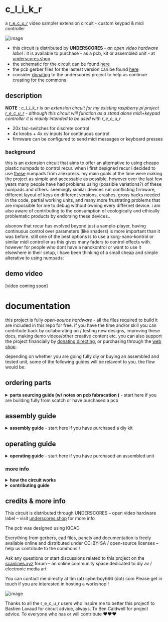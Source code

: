 # c_l_i_k_r
a [r_e_c_u_r](https://github.com/cyberboy666/r_e_c_u_r) video sampler extension circuit - custom keypad & midi controller

![image](https://user-images.githubusercontent.com/12017938/155051670-fe0eac9f-a5bc-49ee-8b36-d878c3d2a5ef.png)

- this circuit is distributed by __UNDERSCORES__ - _an open video hardware label_ : it is available to purchase - as a pcb, kit or assembled unit - at [underscores.shop](https://underscores.shop/c_l_i_k_r/)
- the schematic for the circuit can be found [here](/hardware/schematic.pdf)
- the pcb gerber files for the lastest version can be found [here](/hardware/gerber_latest.zip)
- consider [donating](https://liberapay.com/underscores/) to the underscores project to help us continue creating for the commons

## description

__NOTE__ : _c_l_i_k_r is an extension circuit for my existing raspberry pi project [r_e_c_u_r](https://github.com/cyberboy666/r_e_c_u_r) - although this circuit will function as a stand alone midi+keypad controller it is mainly intended to be used with r_e_c_u_r_

- 20x tac-switches for discrete control
- 4x knobs + 4x cv inputs for continuous control
- firmware can be configured to send midi messages or keyboard presses

### background

this is an extension circuit that aims to offer an alternative to using cheapo plastic numpads to control recur. when i first designed recur i decided to use [these](https://www.aliexpress.com/item/4000748567192.html) numpads from aliexpress. my main goals at the time were making the project as simple and accessable as possible. however over the last few years many people have had problems using (possible variations?) of these numpads and others. seemingly similar devices run conflicting firmware, different layout of keys on different versions, crashes, gross hacks needed in the code, partial working units, and many more frustrating problems that are impossible for me to debug without owning every differnet device. i am also aware of contributing to the consumption of ecologically and ethically problematic products by endorsing these devices..

alsonow that recur has evolved beyond just a sample-player, having continuous control over parameters (like shaders) is more important than it was before. still one of the best options is to use a korg-nano-kontrol or similar midi controller as this gives many faders to control effects with. however for people who dont have a nanokontrol or want to use it elsewhere in their setup, i have been thinking of a small cheap and simple alterative to using numpads:


## demo video

[video coming soon]

# documentation

this project is fully _open-source hardware_ - all the files required to build it are included in this repo for free. if you have the time and/or skill you can contribute back by collaborating on / testing new designs, improving these docs, making demo videos/other creative content etc. you can also support the project financially by [donating directing](https://liberapay.com/underscores/), or purchasing through the [web shop](https://underscores.shop).

depending on whether you are going fully diy or buying an assembled and tested unit, some of the following guides will be relavent to you. the flow would be:

## ordering parts

<details><summary><b>parts sourcing guide (w/ notes on pcb fabracation )</b> - start here if you are building fully from scatch or have purchased a pcb</summary>

i try to source all the parts i can from either:
- [tayda](https://www.taydaelectronics.com/) ; cheaper for common parts like resistors etc, also good for mechanical parts like switches and buttons
- [mouser](https://www.mouser.de/) ; has lots more options, speciality video ic's, can sometimes cost more (free shipping on orders over 50euros)
- other ; ocationally there will be parts which will need to be sourced elsewhere - usaully either aliexpress, ebay or amazon etc...

take a look at the [full_bom](/hardware/bom/full_bom.csv) for this project to see where i am sourcing each part from

since the only part on this BOM from mouser is the pots it may not be worth doing an order only for these - you could replace these with tayda pots `A-5531 or `A-1850` instead - if you are happy with the shorter shaft length.
  
## import into tayda

- go to the [tayda quick order](https://www.taydaelectronics.com/quick-order/) and in bottom corner choose _add from file_
- select the file [tayda_bom.csv](../hardware/bom/tayda_bom.csv) in the BOM folder (you will have to download it first or clone this repo)
- after importing select _add to cart_
- __NOTE:__ the minimum value for resistors is 10, so you may need to modify these values to add to cart (or if they are already modified here you will need to see the  full_bom for actual part QTY) 

- OPTIONAL: it is a good idea to add some dip-ic sockets and 2.54pin headers/sockets to your tayda order if you dont have them around already
  
## import into mouser

- go to [mouser bom tool](https://nz.mouser.com/Bom/) and click _upload spreadsheet_
- select the file [mouser_bom.csv](../hardware/bom/mouser_bom.csv) in this folder (you will have to download it first or clone this repo), then _upload my spreadsheet_ and _next_
- ensure that __Mouser Part Number__ is selected in the dropdown above the first row, then _next_, _process_
- if everything looks correct can now put _add to basket_

## selecting to omit some parts
  
- you may not want to include the 4x CV inputs in your build. in this case the 4x jacks, 4x resistors and 8x diode can be omitted from build
- you can also omit the 4x pots if you only want to use c_l_i_k_r as a usb-keyboard (for example if you already have a midi controller to use with r_e_c_u_r)
  
# ordering pcbs

you can support this project by buying individual pcbs from the [shop](https://underscores.shop). if you would rather have pcbs fabricated from gerbers directly the file you need is [here](/hardware/gerber_latest.zip) 

- i get my pcbs fabricated from [jlcpcb](https://cart.jlcpcb.com/quote) - 5 is the minumum order per design
- upload the zip file with the `add gerber file` button
- the default settings are mostly fine - set the __PCB Qty__ and __PCB Color__ settings (you can check that the file looks correct with pcb veiwer)
- it may be best to combine orders with other pcbs you want to have fab'd since the shipping can cost more than the items - also orginising group buys is a good way to distribute the extra pcbs /costs 
  
i often use jlcpcb because they are reliable, cheap and give you an option of colours. remember though that the cheapest Chinese fab houses are not always the most ethical or environmently friendly - if you can afford it consider supporting local companies. 

</details>

## assembly guide

<details><summary><b>assembly guide</b> - start here if you have purchased a diy kit</summary>
  

## interactive BOM for build guiding

follow this link to view the [interactive BOM](https://htmlpreview.github.io/?https://github.com/cyberboy666/c_l_i_k_r/blob/main/hardware/bom/ibom.html)

## general solder advices

- remember to heat pad first (2-3seconds), then add solder, then continue to heat (1-2seconds)

- Checkout the web-comic [soldering is easy](https://mightyohm.com/files/soldercomic/FullSolderComic_EN.pdf) for more soldering advice

## general order of assembly

- in general while assembling i start placing resistors and capacitors first. placing 5 - 10 components at a time and then flipping the board to solder them and trim the legs etc.
- next i would do diodes, transistors and ic's - taking care that these are placed in the right direction (using a ic socket can be useful)
- finally i place the interface parts - rca jacks, power jack, pots and switches - make sure these have lots of solder on for structural stablity

## specific assembly advice

- start with the lowest to place components : resistors and diodes, then do the tact buttons

- if you want to be able to remove the pro-micro from the board you will need to solder header sockets to the board – otherwise can directly solder pro-micro header pins

- finally place and solder the pots and jacks.
  
## flashing firmware onto the micro-controller
  
if you have got a kit from the shop the firmware will be pre-configured - still you might want to read this so you can edit the code and update the midi mapping.

[more details coming soon]
  
</details>
  
## operating guide
  
<details><summary><b>operating guide</b> - start here if you have purchased an assembled unit</summary>

![image](https://user-images.githubusercontent.com/12017938/155868459-193cc2f6-f5e4-4707-9569-fd2e47ec18fe.png)
 
By connecting _c_l_i_k_r_ to _r_e_c_u_r_ with a usb cable the pi should auto-detect it as a usb-keyboard – as with any recur controls you will need to connect the keyboard before booting to ensure key mapping is performed on boot.

If `MIDI_INPUT` is set to `usb` under the _r_e_c_u_r_ __user_input__ setting then it should auto-detect it as usb-midi-controller also.

If you wish to instead connect a different midi device while using _c_l_i_k_r_ as a keyboard try the `CYCLE_MIDI_PORT` action in __user_input__ settings

The default mapping outputs `channel0: cc0 – cc3` on the 4 knobs and cv inputs of _c_l_i_k_r_ – this can be customised by editing the _c_l_i_k_r_ firmware. Tact buttons do not send midi by default but this can be enabled also in the firmware

## flashing firmware to micro-controller

[coming soon]
  
</details>

### more info

<details><summary><b>how the circuit works</b></summary>
  
[coming soon]
                                                                                                                             
</details>

<details><summary><b>contributing guide</b></summary>
  
if you would like to contribute back to these projects in some way but dont know how the best thing (for now) would be to reach out to me directly ( tim@cyberboy666.com or @cyberboy666 on scanlines forum) - i will be happy to help
  
</details>


## credits & more info


This circuit is distributed through UNDERSCORES – open video hardware label – visit [underscores.shop](https://underscores.shop) for more info

The pcb was designed using KICAD

Everything from gerbers, cad files, panels and documentation is freely available online and distributed under CC-BY-SA / open-source licenses – help us contribute to the commons !

Ask any questions or start discussions related to this project on the [scanlines.xyz](https://scanlines.xyz) forum – an online community space dedicated to diy av / electronic media art

You can contact me directly at tim (at) cyberboy666 (dot) com 
Please get in touch if you are interested in hosting a workshop !

![image](https://user-images.githubusercontent.com/12017938/155425518-89547b7b-026a-47a5-9c56-976330a4267f.png)


Thanks to all the r_e_c_u_r users who inspire me to better this project! to Bastien Lavaud for circuit advice, always. To Ben Caldwell for project advice. To everyone who has or will contribute ♥♥♥

